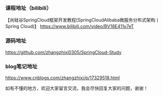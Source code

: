 ### 课程地址（bilibili）
【尚硅谷SpringCloud框架开发教程(SpringCloudAlibaba微服务分布式架构丨Spring Cloud)】 https://www.bilibili.com/video/BV18E411x7eT
### 源码地址
https://github.com/zhangzhixi0305/SpringCloud-Study
### blog笔记地址
https://www.cnblogs.com/zhangzhixi/p/17329518.html

如有不懂的地方，欢迎大家留言交流，我会尽快回复大家的问题，谢谢！


